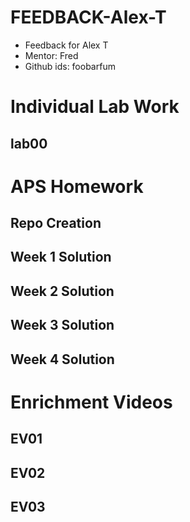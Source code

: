 # FEEDBACK-Alex-T

* Feedback for Alex T   
* Mentor: Fred
* Github ids:  foobarfum


# Individual Lab Work

## lab00


# APS Homework

## Repo Creation

## Week 1 Solution

## Week 2 Solution

## Week 3 Solution

## Week 4 Solution


# Enrichment Videos

## EV01

## EV02

## EV03
